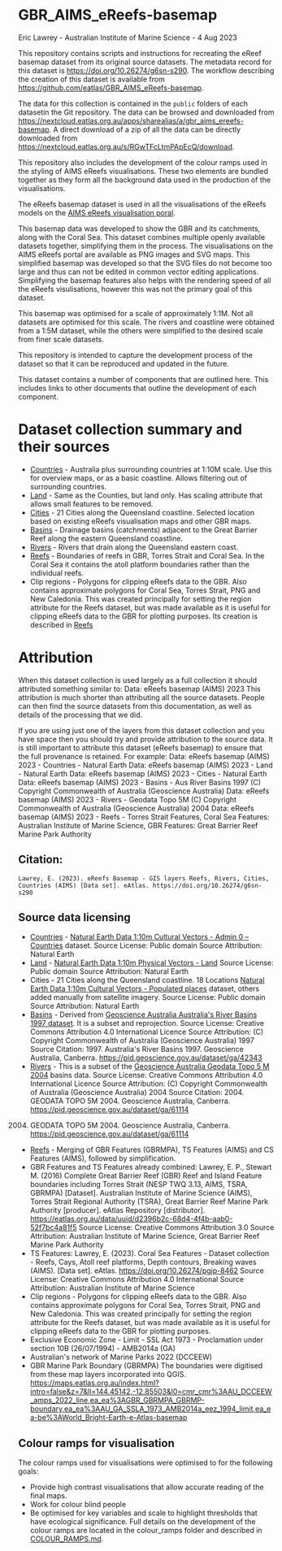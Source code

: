 # GBR_AIMS_eReefs-basemap
Eric Lawrey - Australian Institute of Marine Science - 4 Aug 2023

This repository contains scripts and instructions for recreating the eReef basemap dataset from its original source 
datasets. The metadata record for this dataset is https://doi.org/10.26274/g6sn-s290. The workflow describing the creation of this dataset is available from https://github.com/eatlas/GBR_AIMS_eReefs-basemap.

The data for this collection is contained in the `public` folders of each datasetin the Git repository. The data can be browsed and downloaded from https://nextcloud.eatlas.org.au/apps/sharealias/a/gbr_aims_ereefs-basemap. A direct download of a zip of all the data can be directly downloaded from https://nextcloud.eatlas.org.au/s/RGwTFcLtmPApEcQ/download.

This repository also includes the development of the colour ramps used in the styling of AIMS eReefs visualisations. 
These two elements are bundled together as they form all the background data used in the production of the 
visualisations.

The eReefs basemap dataset is used in all the visualisations of the eReefs models on the 
[AIMS eReefs visualisation poral](https://ereefs.aims.gov.au). 

This basemap data was developed to show the GBR and its 
catchments, along with the Coral Sea. This dataset combines multiple openly available datasets together, simplifying 
them in the process. The visualisations on the AIMS eReefs portal are available as PNG images and SVG maps. 
This simplified basemap was developed so that the SVG files do not become too large and thus can not be edited in 
common vector editing applications. Simplifying the basemap features also helps with the rendering speed of all the 
eReefs visulisations, however this was not the primary goal of this dataset. 

This basemap was optimised for a scale of approximately 1:1M. Not all datasets are optimised for this scale. The rivers 
and coastline were obtained from a 1:5M dataset, while the others were simplified to the desired scale from finer scale 
datasets.

This repository is intended to capture the development process of the dataset so that it can be reproduced and updated
in the future.

This dataset contains a number of components that are outlined here. This includes links to other documents that outline
the development of each component.

# Dataset collection summary and their sources
- [Countries](Countries/readme.md) - Australia plus surrounding countries at 1:10M scale. Use this for overview maps, or as a basic coastline. Allows filtering out of surrounding countries.
- [Land](Land/readme.md) - Same as the Counties, but land only. Has scaling attribute that allows small features to be removed.
- [Cities](Cities/readme.md) - 21 Cities along the Queensland coastline. Selected location based on existing eReefs visualisation maps and other GBR maps. 
- [Basins](Basins/readme.md) - Drainage basins (catchments) adjacent to the Great Barrier Reef along the eastern Queensland coastline. 
- [Rivers](Rivers/readme.md) - Rivers that drain along the Queensland eastern coast. 
- [Reefs](Reefs/readme.md) - Boundaries of reefs in GBR, Torres Strait and Coral Sea. In the Coral Sea it contains the atoll platform boundaries rather than the individual reefs. 
- Clip regions - Polygons for clipping eReefs data to the GBR. Also contains approximate polygons for Coral Sea, Torres Strait, PNG and New Caledonia. This was created principally for setting the region attribute for the Reefs dataset, but was made available as it is useful for clipping eReefs data to the GBR for plotting purposes. Its creation is described in [Reefs](Reefs/readme.md)

# Attribution
When this dataset collection is used largely as a full collection it should attributed something similar to:
    Data: eReefs basemap (AIMS) 2023
This attribution is much shorter than attributing all the source datasets. People can then find the source datasets from this documentation, as well as details of the processing that we did. 

If you are using just one of the layers from this dataset collection and you have space then you should try and provide attribution to the source data. It is still important to attribute this dataset (eReefs basemap) to ensure that the full provenance is retained. For example:
    Data: eReefs basemap (AIMS) 2023 - Countries - Natural Earth
    Data: eReefs basemap (AIMS) 2023 - Land - Natural Earth
    Data: eReefs basemap (AIMS) 2023 - Cities - Natural Earth
    Data: eReefs basemap (AIMS) 2023 - Basins - Aus River Basins 1997 (C) Copyright Commonwealth of Australia  (Geoscience Australia)
    Data: eReefs basemap (AIMS) 2023 - Rivers - Geodata Topo 5M (C) Copyright Commonwealth of Australia (Geoscience Australia) 2004
    Data: eReefs basemap (AIMS) 2023 - Reefs - Torres Strait Features, Coral Sea Features: Australian Institute of Marine Science, GBR Features: Great Barrier Reef Marine Park Authority

## Citation:
    Lawrey, E. (2023). eReefs Basemap - GIS layers Reefs, Rivers, Cities, Countries (AIMS) [Data set]. eAtlas. https://doi.org/10.26274/g6sn-s290 

## Source data licensing
- [Countries](Countries/readme.md) - [Natural Earth Data 1:10m Cultural Vectors - Admin 0 – Countries](https://www.naturalearthdata.com/downloads/10m-cultural-vectors/) dataset. 
 Source License: Public domain
 Source Attribution: Natural Earth
- [Land](Land/readme.md) - [Natural Earth Data 1:10m Physical Vectors - Land](https://www.naturalearthdata.com/downloads/10m-physical-vectors/)
 Source License: Public domain
 Source Attribution: Natural Earth
- Cities - 21 Cities along the Queensland coastline. 18 Locations [Natural Earth Data 1:10m Cultural Vectors - Populated places](https://www.naturalearthdata.com/downloads/10m-cultural-vectors/) dataset, others added manually from satellite imagery.
 Source License: Public domain
 Source Attribution: Natural Earth
- [Basins](Basins/readme.md) - Derived from [Geoscience Australia Australia's River Basins 1997 dataset](https://ecat.ga.gov.au/geonetwork/srv/eng/catalog.search#/metadata/42343). It is a subset and reprojection.
 Source License: Creative Commons Attribution 4.0 International Licence
 Source Attribution: (C) Copyright Commonwealth of Australia  (Geoscience Australia) 1997
 Source Citation: 1997. Australia's River Basins 1997. Geoscience Australia, Canberra. https://pid.geoscience.gov.au/dataset/ga/42343
- [Rivers](Rivers/readme.md) - This is a subset of the [Geoscience Australia Geodata Topo 5 M 2004](https://pid.geoscience.gov.au/dataset/ga/42343) basins data. 
 Source License: Creative Commons Attribution 4.0 International Licence
 Source Attribution: (C) Copyright Commonwealth of Australia  (Geoscience Australia) 2004
 Source Citation: 2004. GEODATA TOPO 5M 2004. Geoscience Australia, Canberra. https://pid.geoscience.gov.au/dataset/ga/61114
2004. GEODATA TOPO 5M 2004. Geoscience Australia, Canberra. https://pid.geoscience.gov.au/dataset/ga/61114
- [Reefs](Reefs/readme.md) - Merging of GBR Features (GBRMPA), TS Features (AIMS) and CS Features (AIMS), followed by simplification. 
 - GBR Features and TS Features already combined: Lawrey, E. P., Stewart M. (2016) Complete Great Barrier Reef (GBR) Reef and Island Feature boundaries including Torres Strait (NESP TWQ 3.13, AIMS, TSRA, GBRMPA) [Dataset]. Australian Institute of Marine Science (AIMS), Torres Strait Regional Authority (TSRA), Great Barrier Reef Marine Park Authority [producer]. eAtlas Repository [distributor]. https://eatlas.org.au/data/uuid/d2396b2c-68d4-4f4b-aab0-52f7bc4a81f5
  Source License: Creative Commons Attribution 3.0
  Source Attribution: Australian Institute of Marine Science, Great Barrier Reef Marine Park Authority
 - TS Features: Lawrey, E. (2023). Coral Sea Features - Dataset collection - Reefs, Cays, Atoll reef platforms, Depth contours, Breaking waves (AIMS). [Data set]. eAtlas. https://doi.org/10.26274/pgjp-8462
  Source License: Creative Commons Attribution 4.0 International
  Source Attribution: Australian Institute of Marine Science
- Clip regions - Polygons for clipping eReefs data to the GBR. Also contains approximate polygons for Coral Sea, Torres Strait, PNG and New Caledonia. This was created principally for setting the region attribute for the Reefs dataset, but was made available as it is useful for clipping eReefs data to the GBR for plotting purposes. 
 - Exclusive Economic Zone - Limit - SSL Act 1973 - Proclamation under section 10B (26/07/1994) - AMB2014a (GA)
 - Australian's network of Marine Parks 2022 (DCCEEW)
 - GBR Marine Park Boundary (GBRMPA)
The boundaries were digitised from these map layers incorporated into QGIS.
https://maps.eatlas.org.au/index.html?intro=false&z=7&ll=144.45142,-12.85503&l0=cmr_cmr%3AAU_DCCEEW_amps_2022_line,ea_ea%3AGBR_GBRMPA_GBRMP-boundary,ea_ea%3AAU_GA_SSLA_1973_AMB2014a_eez_1994_limit,ea_ea-be%3AWorld_Bright-Earth-e-Atlas-basemap


## Colour ramps for visualisation
The colour ramps used for visualisations were optimised to for the following goals:
 * Provide high contrast visualisations that allow accurate reading of the final maps.
 * Work for colour blind people
 * Be optimised for key variables and scale to highlight thresholds that have ecological significance.
Full details on the development of the colour ramps are located in the colour_ramps folder and described in 
[COLOUR_RAMPS.md](colour-ramps/README.md).

